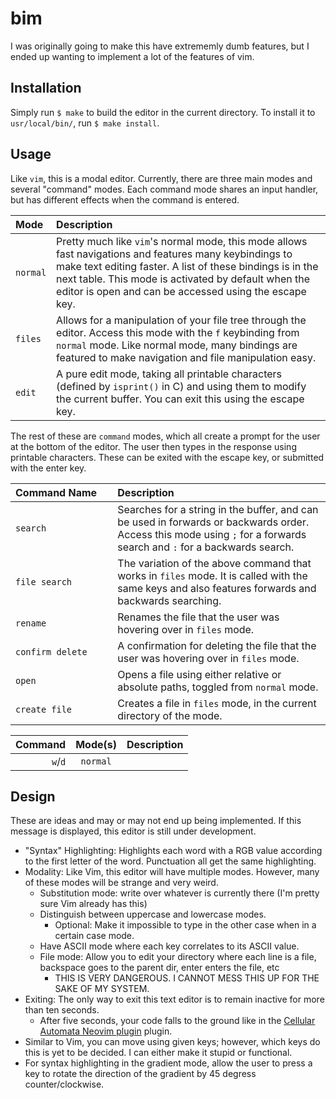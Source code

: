 # bim

I was originally going to make this have extrememly dumb features, but I ended up wanting
to implement a lot of the features of vim. 

## Installation

Simply run `$ make` to build the editor in the current directory. To install it to `usr/local/bin/`, run `$ make install`.

## Usage

Like `vim`, this is a modal editor. Currently, there are three main modes and several "command" modes.
Each command mode shares an input handler, but has different effects when the command is entered.

|     Mode     | Description |
| :----------- | :---------- |
| `normal`     | Pretty much like `vim`'s normal mode, this mode allows fast navigations and features many keybindings to make text editing faster. A list of these bindings is in the next table. This mode is activated by default when the editor is open and can be accessed using the escape key. |
| `files`      | Allows for a manipulation of your file tree through the editor. Access this mode with the `f` keybinding from `normal` mode. Like normal mode, many bindings are featured to make navigation and file manipulation easy. |
| `edit`       | A pure edit mode, taking all printable characters (defined by `isprint()` in C) and using them to modify the current buffer. You can exit this using the escape key. |

The rest of these are `command` modes, which all create a prompt for the user at the bottom of the editor. The user then types in
the response using printable characters. These can be exited with the escape key, or submitted with the enter key.

| Command&nbsp;Name&nbsp;&nbsp;&nbsp;&nbsp; | Description |
| :----------- | :---------- |
| `search`     | Searches for a string in the buffer, and can be used in forwards or backwards order. Access this mode using `;` for a forwards search and `:` for a backwards search. |
| `file search`| The variation of the above command that works in `files` mode. It is called with the same keys and also features forwards and backwards searching. |
| `rename`     | Renames the file that the user was hovering over in `files` mode. |
| `confirm delete` | A confirmation for deleting the file that the user was hovering over in `files` mode. |
| `open` | Opens a file using either relative or absolute paths, toggled from `normal` mode. |
| `create file` | Creates a file in `files` mode, in the current directory of the mode. |



| Command | Mode(s) | Description |
| -----:  | :-----: | :---------- |
| `w`/`d` | `normal`

## Design

These are ideas and may or may not end up being implemented. If this message is displayed, this editor is still under development.

- "Syntax" Highlighting: Highlights each word with a RGB value according to the first letter of the word. Punctuation all get the same highlighting.
- Modality: Like Vim, this editor will have multiple modes. However, many of these modes will be strange and very weird.
    - Substitution mode: write over whatever is currently there (I'm pretty sure Vim already has this)
    - Distinguish between uppercase and lowercase modes.
        - Optional: Make it impossible to type in the other case when in a certain case mode.
    - Have ASCII mode where each key correlates to its ASCII value.
    - File mode: Allow you to edit your directory where each line is a file, backspace goes to the parent dir, enter enters the file, etc
        - THIS IS VERY DANGEROUS. I CANNOT MESS THIS UP FOR THE SAKE OF MY SYSTEM.
- Exiting: The only way to exit this text editor is to remain inactive for more than ten seconds. 
    - After five seconds, your code falls to the ground like in the [Cellular Automata Neovim plugin](https://github.com/Eandrju/cellular-automaton.nvim) plugin.
- Similar to Vim, you can move using given keys; however, which keys do this is yet to be decided. I can either make it stupid or functional.
- For syntax highlighting in the gradient mode, allow the user to press a key to rotate the direction of the gradient by 45 degress counter/clockwise.
